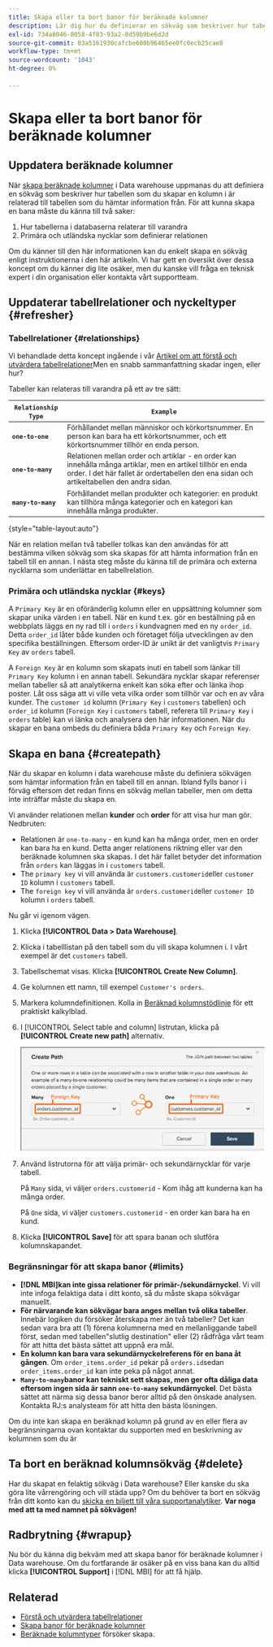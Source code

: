 ```yaml
---
title: Skapa eller ta bort banor för beräknade kolumner
description: Lär dig hur du definierar en sökväg som beskriver hur tabellen du skapar en kolumn i är relaterad till tabellen som du hämtar information från.
exl-id: 734a8046-8058-4f03-93a2-8d59b9be6d2d
source-git-commit: 03a5161930cafcbe600b96465ee0fc0ecb25cae8
workflow-type: tm+mt
source-wordcount: '1043'
ht-degree: 0%

---
```


# Skapa eller ta bort banor för beräknade kolumner

## Uppdatera beräknade kolumner

När [skapa beräknade kolumner](../data-warehouse-mgr/creating-calculated-columns.md) i Data warehouse uppmanas du att definiera en sökväg som beskriver hur tabellen som du skapar en kolumn i är relaterad till tabellen som du hämtar information från. För att kunna skapa en bana måste du känna till två saker:

1. Hur tabellerna i databaserna relaterar till varandra
1. Primära och utländska nycklar som definierar relationen

Om du känner till den här informationen kan du enkelt skapa en sökväg enligt instruktionerna i den här artikeln. Vi har gett en översikt över dessa koncept om du känner dig lite osäker, men du kanske vill fråga en teknisk expert i din organisation eller kontakta vårt supportteam.

## Uppdaterar tabellrelationer och nyckeltyper {#refresher}

### Tabellrelationer {#relationships}

Vi behandlade detta koncept ingående i vår [Artikel om att förstå och utvärdera tabellrelationer](../../data-analyst/data-warehouse-mgr/table-relationships.md)Men en snabb sammanfattning skadar ingen, eller hur?

Tabeller kan relateras till varandra på ett av tre sätt:

| **`Relationship Type`** | **`Example`** |
|-----|-----|
| **`one-to-one`** | Förhållandet mellan människor och körkortsnummer. En person kan bara ha ett körkortsnummer, och ett körkortsnummer tillhör en enda person. |
| **`one-to-many`** | Relationen mellan order och artiklar - en order kan innehålla många artiklar, men en artikel tillhör en enda order. I det här fallet är ordertabellen den ena sidan och artikeltabellen den andra sidan. |
| **`many-to-many`** | Förhållandet mellan produkter och kategorier: en produkt kan tillhöra många kategorier och en kategori kan innehålla många produkter. |

{style=&quot;table-layout:auto&quot;}

När en relation mellan två tabeller tolkas kan den användas för att bestämma vilken sökväg som ska skapas för att hämta information från en tabell till en annan. I nästa steg måste du känna till de primära och externa nycklarna som underlättar en tabellrelation.

### Primära och utländska nycklar {#keys}

A `Primary Key` är en oföränderlig kolumn eller en uppsättning kolumner som skapar unika värden i en tabell. När en kund t.ex. gör en beställning på en webbplats läggs en ny rad till i `orders` i kundvagnen med en ny `order_id`. Detta `order_id` låter både kunden och företaget följa utvecklingen av den specifika beställningen. Eftersom order-ID är unikt är det vanligtvis `Primary Key` av `orders` tabell.

A `Foreign Key` är en kolumn som skapats inuti en tabell som länkar till `Primary Key` kolumn i en annan tabell. Sekundära nycklar skapar referenser mellan tabeller så att analytikerna enkelt kan söka efter och länka ihop poster. Låt oss säga att vi ville veta vilka order som tillhör var och en av våra kunder. The `customer id` kolumn (`Primary Key` i `customers` tabellen) och `order_id` kolumn (`Foreign Key` i `customers` tabell, referera till `Primary Key` i `orders` table) kan vi länka och analysera den här informationen. När du skapar en bana ombeds du definiera båda `Primary Key` och `Foreign Key`.

## Skapa en bana {#createpath}

När du skapar en kolumn i data warehouse måste du definiera sökvägen som hämtar information från en tabell till en annan. Ibland fylls banor i i förväg eftersom det redan finns en sökväg mellan tabeller, men om detta inte inträffar måste du skapa en.

Vi använder relationen mellan **kunder** och **order** för att visa hur man gör. Nedbruten:

* Relationen är `one-to-many` - en kund kan ha många order, men en order kan bara ha en kund. Detta anger relationens riktning eller var den beräknade kolumnen ska skapas. I det här fallet betyder det information från `orders` kan läggas in i `customers` tabell.
* The `primary key` vi vill använda är `customers.customerid`eller `customer ID` kolumn i `customers` tabell.
* The `foreign key` vi vill använda är `orders.customerid`eller `customer ID` kolumn i `orders` tabell.

Nu går vi igenom vägen.

1. Klicka **[!UICONTROL Data > Data Warehouse]**.
1. Klicka i tabelllistan på den tabell som du vill skapa kolumnen i. I vårt exempel är det `customers` tabell.
1. Tabellschemat visas. Klicka **[!UICONTROL Create New Column]**.
1. Ge kolumnen ett namn, till exempel `Customer's orders`.
1. Markera kolumndefinitionen. Kolla in [Beräknad kolumnstödlinje](../data-warehouse-mgr/creating-calculated-columns.md) för ett praktiskt kalkylblad.
1. I [!UICONTROL Select table and column] listrutan, klicka på **[!UICONTROL Create new path]** alternativ.

   ![Skapa banor för beräknade kolumner modal](../../assets/Creating_Paths_modal.png)

1. Använd listrutorna för att välja primär- och sekundärnycklar för varje tabell.

   På `Many` sida, vi väljer `orders.customerid` - Kom ihåg att kunderna kan ha många order.

   På `One` sida, vi väljer `customers.customerid` - en order kan bara ha en kund.

1. Klicka **[!UICONTROL Save]** för att spara banan och slutföra kolumnskapandet.

### Begränsningar för att skapa banor {#limits}

* **[!DNL MBI]kan inte gissa relationer för primär-/sekundärnyckel**. Vi vill inte infoga felaktiga data i ditt konto, så du måste skapa sökvägar manuellt.
* **För närvarande kan sökvägar bara anges mellan två olika tabeller**. Innebär logiken du försöker återskapa mer än två tabeller? Det kan sedan vara bra att (1) förena kolumnerna med en mellanliggande tabell först, sedan med tabellen&quot;slutlig destination&quot; eller (2) rådfråga vårt team för att hitta det bästa sättet att uppnå era mål.
* **En kolumn kan bara vara sekundärnyckelreferens för en bana åt gången**. Om `order_items.order_id` pekar på `orders.id`sedan `order_items.order_id` kan inte peka på något annat.
* **`Many-to-many`banor kan tekniskt sett skapas, men ger ofta dåliga data eftersom ingen sida är sann `one-to-many` sekundärnyckel**. Det bästa sättet att närma sig dessa banor beror alltid på den önskade analysen. Kontakta RJ:s analysteam för att hitta den bästa lösningen.

Om du inte kan skapa en beräknad kolumn på grund av en eller flera av begränsningarna ovan kontaktar du supporten med en beskrivning av kolumnen som du är

## Ta bort en beräknad kolumnsökväg {#delete}

Har du skapat en felaktig sökväg i Data warehouse? Eller kanske du ska göra lite vårrengöring och vill städa upp? Om du behöver ta bort en sökväg från ditt konto kan du [skicka en biljett till våra supportanalytiker](../../guide-overview.md). **Var noga med att ta med namnet på sökvägen!**

## Radbrytning {#wrapup}

Nu bör du känna dig bekväm med att skapa banor för beräknade kolumner i Data warehouse. Om du fortfarande är osäker på en viss bana kan du alltid klicka **[!UICONTROL Support]** i [!DNL MBI] för att få hjälp.

## Relaterad

* [Förstå och utvärdera tabellrelationer](../data-warehouse-mgr/table-relationships.md)
* [Skapa banor för beräknade kolumner](../data-warehouse-mgr/create-paths-calc-columns.md)
* [Beräknade kolumntyper](../data-warehouse-mgr/calc-column-types.md) försöker skapa.
